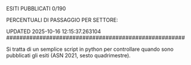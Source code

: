 ESITI PUBBLICATI 0/190 

PERCENTUALI DI PASSAGGIO PER SETTORE:

UPDATED 2025-10-16 12:15:37.263104
###################################################### 

Si tratta di un semplice script in python per controllare quando sono pubblicati gli esiti (ASN 2021, sesto quadrimestre).


